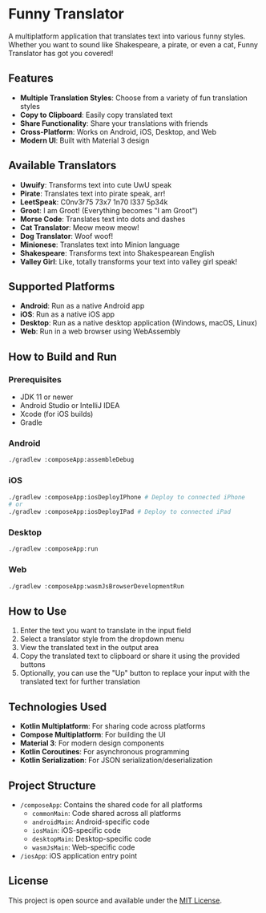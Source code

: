 # Funny Translator

A multiplatform application that translates text into various funny styles. Whether you want to sound like Shakespeare,
a pirate, or even a cat, Funny Translator has got you covered!

## Features

- **Multiple Translation Styles**: Choose from a variety of fun translation styles
- **Copy to Clipboard**: Easily copy translated text
- **Share Functionality**: Share your translations with friends
- **Cross-Platform**: Works on Android, iOS, Desktop, and Web
- **Modern UI**: Built with Material 3 design

## Available Translators

- **Uwuify**: Transforms text into cute UwU speak
- **Pirate**: Translates text into pirate speak, arr!
- **LeetSpeak**: C0nv3r75 73x7 1n70 l337 5p34k
- **Groot**: I am Groot! (Everything becomes "I am Groot")
- **Morse Code**: Translates text into dots and dashes
- **Cat Translator**: Meow meow meow!
- **Dog Translator**: Woof woof!
- **Minionese**: Translates text into Minion language
- **Shakespeare**: Transforms text into Shakespearean English
- **Valley Girl**: Like, totally transforms your text into valley girl speak!

## Supported Platforms

- **Android**: Run as a native Android app
- **iOS**: Run as a native iOS app
- **Desktop**: Run as a native desktop application (Windows, macOS, Linux)
- **Web**: Run in a web browser using WebAssembly

## How to Build and Run

### Prerequisites

- JDK 11 or newer
- Android Studio or IntelliJ IDEA
- Xcode (for iOS builds)
- Gradle

### Android

```bash
./gradlew :composeApp:assembleDebug
```

### iOS

```bash
./gradlew :composeApp:iosDeployIPhone # Deploy to connected iPhone
# or
./gradlew :composeApp:iosDeployIPad # Deploy to connected iPad
```

### Desktop

```bash
./gradlew :composeApp:run
```

### Web

```bash
./gradlew :composeApp:wasmJsBrowserDevelopmentRun
```

## How to Use

1. Enter the text you want to translate in the input field
2. Select a translator style from the dropdown menu
3. View the translated text in the output area
4. Copy the translated text to clipboard or share it using the provided buttons
5. Optionally, you can use the "Up" button to replace your input with the translated text for further translation

## Technologies Used

- **Kotlin Multiplatform**: For sharing code across platforms
- **Compose Multiplatform**: For building the UI
- **Material 3**: For modern design components
- **Kotlin Coroutines**: For asynchronous programming
- **Kotlin Serialization**: For JSON serialization/deserialization

## Project Structure

- `/composeApp`: Contains the shared code for all platforms
  - `commonMain`: Code shared across all platforms
  - `androidMain`: Android-specific code
  - `iosMain`: iOS-specific code
  - `desktopMain`: Desktop-specific code
  - `wasmJsMain`: Web-specific code
- `/iosApp`: iOS application entry point

## License

This project is open source and available under the [MIT License](LICENSE).